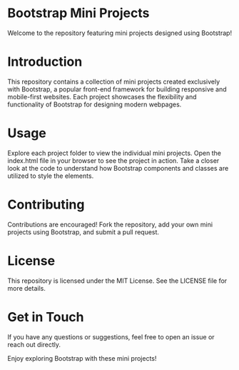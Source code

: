 # Bootstrap Mini Projects
Welcome to the repository featuring mini projects designed using Bootstrap!

# Introduction
This repository contains a collection of mini projects created exclusively with Bootstrap, a popular front-end framework for building responsive and mobile-first websites. Each project showcases the flexibility and functionality of Bootstrap for designing modern webpages.

# Usage
Explore each project folder to view the individual mini projects. Open the index.html file in your browser to see the project in action. Take a closer look at the code to understand how Bootstrap components and classes are utilized to style the elements.

# Contributing
Contributions are encouraged! Fork the repository, add your own mini projects using Bootstrap, and submit a pull request.

# License
This repository is licensed under the MIT License. See the LICENSE file for more details.

# Get in Touch
If you have any questions or suggestions, feel free to open an issue or reach out directly.

Enjoy exploring Bootstrap with these mini projects!
